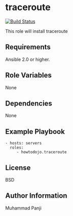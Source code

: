 traceroute
=========

[![Build Status](https://travis-ci.org/howtodojo/ansible-traceroute.svg?branch=master)](https://travis-ci.org/howtodojo/ansible-traceroute)

This role will install traceroute

Requirements
------------

Ansible 2.0 or higher.

Role Variables
--------------

None

Dependencies
------------

None

Example Playbook
----------------

    - hosts: servers
      roles:
         - howtodojo.traceroute

License
-------

BSD

Author Information
------------------

Muhammad Panji